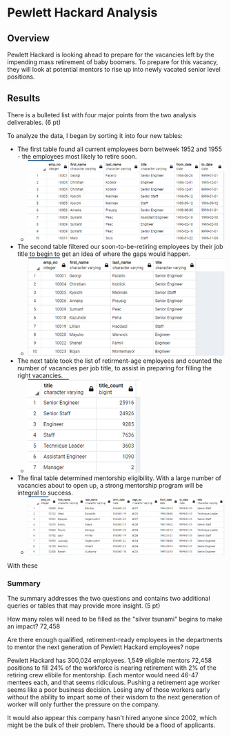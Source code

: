 # Pewlett Hackard Analysis #


## Overview ##

Pewlett Hackard is looking ahead to prepare for the vacancies left by the impending mass retirement of baby boomers. To prepare for this vacancy, they will look at potential mentors to rise up into newly vacated senior level positions.

## Results ##

There is a bulleted list with four major points from the two analysis deliverables. (6 pt)



To analyze the data, I began by sorting it into four new tables:
  * The first table found all current employees born betweek 1952 and 1955 - the employees most likely to retire soon.
    * ![Table 1](https://github.com/TRACIE-F/Pewlett-Hackard-Analysis/blob/main/Resources/Deliverable%201.1.png)
  * The second table filtered our soon-to-be-retiring employees by their job title to begin to get an idea of where the gaps would happen.
    *  ![Table 2](https://github.com/TRACIE-F/Pewlett-Hackard-Analysis/blob/main/Resources/Deliverable%201.2.png)
  * The next table took the list of retirment-age employees and counted the number of vacancies per job title, to assist in preparing for filling the right vacancies.
    * ![Table 3](https://github.com/TRACIE-F/Pewlett-Hackard-Analysis/blob/main/Resources/Deliverable%201.3.png)
  * The final table determined mentorship eligibility. With a large number of vacancies about to open up, a strong mentorship program will be integral to success.
    * ![Table 2.1](https://github.com/TRACIE-F/Pewlett-Hackard-Analysis/blob/main/Resources/Deliverable%202.1.png)

With these 

### Summary ###

The summary addresses the two questions and contains two additional queries or tables that may provide more insight. (5 pt)

How many roles will need to be filled as the "silver tsunami" begins to make an impact? 72,458

Are there enough qualified, retirement-ready employees in the departments to mentor the next generation of Pewlett Hackard employees? nope

Pewlett Hackard has 300,024 employees. 
1,549 eligible mentors
72,458 positions to fill
24% of the workforce is nearing retirement with 2% of the retiring crew elibile for mentorship. Each mentor would need 46-47 mentees each, and that seems ridiculous. Pushing a retirement age worker seems like a poor business decision. Losing any of those workers early without the ability to impart some of their wisdom to the next generation of worker will only further the pressure on the company.

It would also appear this company hasn't hired anyone since 2002, which might be the bulk of their problem. There should be a flood of applicants. 
